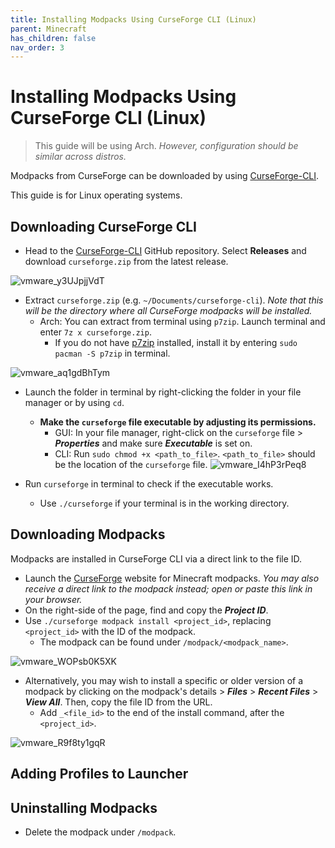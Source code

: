 ```yaml
---
title: Installing Modpacks Using CurseForge CLI (Linux)
parent: Minecraft
has_children: false
nav_order: 3
---
```


# Installing Modpacks Using CurseForge CLI (Linux)
> This guide will be using Arch. *However, configuration should be similar across distros.*

Modpacks from CurseForge can be downloaded by using [CurseForge-CLI](https://github.com/North-West-Wind/CurseForge-CLI).

This guide is for Linux operating systems.

## Downloading CurseForge CLI
- Head to the [CurseForge-CLI](https://github.com/North-West-Wind/CurseForge-CLI) GitHub repository. Select **Releases** and download `curseforge.zip` from the latest release.

![vmware_y3UJpjjVdT](https://user-images.githubusercontent.com/92121005/181082072-5b2ada48-8f9e-4aae-85bb-421f756a3c3d.gif)

- Extract `curseforge.zip` (e.g. `~/Documents/curseforge-cli`). *Note that this will be the directory where all CurseForge modpacks will be installed.*
   - Arch: You can extract from terminal using `p7zip`. Launch terminal and enter `7z x curseforge.zip`.
      - If you do not have [p7zip](https://archlinux.org/packages/extra/x86_64/p7zip/) installed, install it by entering `sudo pacman -S p7zip` in terminal.

![vmware_aq1gdBhTym](https://user-images.githubusercontent.com/92121005/181083226-490dce8e-f0fd-4d94-a36b-4d6b92b67f4a.gif)

- Launch the folder in terminal by right-clicking the folder in your file manager or by using `cd`.
   - **Make the `curseforge` file executable by adjusting its permissions.**
      - GUI: In your file manager, right-click on the `curseforge` file > ***Properties*** and make sure ***Executable*** is set on.
      - CLI: Run `sudo chmod +x <path_to_file>`. `<path_to_file>` should be the location of the `curseforge` file.
        ![vmware_I4hP3rPeq8](https://user-images.githubusercontent.com/92121005/181083710-47c90a79-a7b7-4314-8646-6f9f75c6b2de.gif)

- Run `curseforge` in terminal to check if the executable works.
   - Use `./curseforge` if your terminal is in the working directory.

## Downloading Modpacks
Modpacks are installed in CurseForge CLI via a direct link to the file ID.

- Launch the [CurseForge](https://www.curseforge.com/minecraft/modpacks) website for Minecraft modpacks. *You may also receive a direct link to the modpack instead; open or paste this link in your browser.*
- On the right-side of the page, find and copy the ***Project ID***.
- Use `./curseforge modpack install <project_id>`, replacing `<project_id>` with the ID of the modpack.
   - The modpack can be found under `/modpack/<modpack_name>`.

![vmware_WOPsb0K5XK](https://user-images.githubusercontent.com/92121005/181084289-881fb4b1-557d-4002-ae66-16b005361a25.gif)

- Alternatively, you may wish to install a specific or older version of a modpack by clicking on the modpack's details > ***Files*** > ***Recent Files*** > ***View All***. Then, copy the file ID from the URL.
   - Add `_<file_id>` to the end of the install command, after the `<project_id>`.

![vmware_R9f8ty1gqR](https://user-images.githubusercontent.com/92121005/181086438-5df35d8d-a874-4fa1-8a0f-738ac9fd6360.gif)

## Adding Profiles to Launcher

## Uninstalling Modpacks
- Delete the modpack under `/modpack`.
